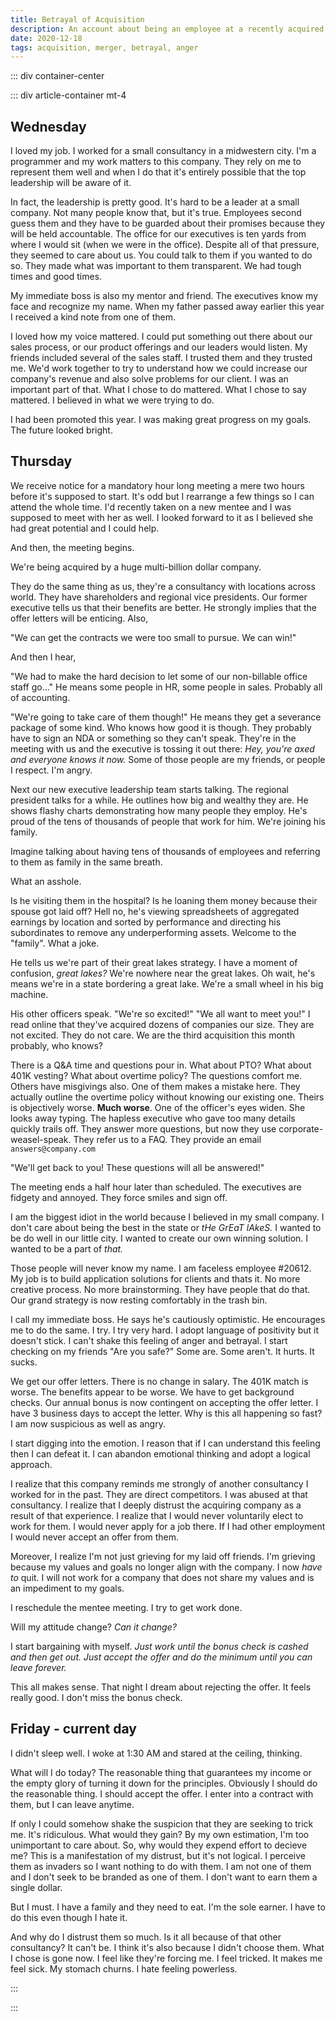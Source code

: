```yaml
---
title: Betrayal of Acquisition
description: An account about being an employee at a recently acquired company
date: 2020-12-18
tags: acquisition, merger, betrayal, anger
---
```


<page-header title="Betrayal of Acquisition"></page-header>

::: div container-center

::: div article-container mt-4

## Wednesday

I loved my job. I worked for a small consultancy in a midwestern city. I'm a programmer and my work matters to this company. They rely on me to represent them well and when I do that it's entirely possible that the top leadership will be aware of it.

In fact, the leadership is pretty good. It's hard to be a leader at a small company. Not many people know that, but it's true. Employees second guess them and they have to be guarded about their promises because they will be held accountable. The office for our executives is ten yards from where I would sit (when we were in the office). Despite all of that pressure, they seemed to care about us. You could talk to them if you wanted to do so. They made what was important to them transparent. We had tough times and good times.

My immediate boss is also my mentor and friend. The executives know my face and recognize my name. When my father passed away earlier this year I received a kind note from one of them. 

I loved how my voice mattered. I could put something out there about our sales process, or our product offerings and our leaders would listen. My friends included several of the sales staff. I trusted them and they trusted me. We'd work together to try to understand how we could increase our company's revenue and also solve problems for our client. I was an important part of that. What I chose to do mattered. What I chose to say mattered. I believed in what we were trying to do.

I had been promoted this year. I was making great progress on my goals. The future looked bright. 

## Thursday

We receive notice for a mandatory hour long meeting a mere two hours before it's supposed to start. It's odd but I rearrange a few things so I can attend the whole time. I'd recently taken on a new mentee and I was supposed to meet with her as well. I looked forward to it as I believed she had great potential and I could help.

And then, the meeting begins.

We're being acquired by a huge multi-billion dollar company. 

They do the same thing as us, they're a consultancy with locations across world. They have shareholders and regional vice presidents. Our former executive tells us that their benefits are better. He strongly implies that the offer letters will be enticing. Also,

"We can get the contracts we were too small to pursue. We can win!"

And then I hear,

"We had to make the hard decision to let some of our non-billable office staff go..." He means some people in HR, some people in sales. Probably all of accounting. 

"We're going to take care of them though!" He means they get a severance package of some kind. Who knows how good it is though. They probably have to sign an NDA or something so they can't speak. They're in the meeting with us and the executive is tossing it out there: _Hey, you're axed and everyone knows it now._ Some of those people are my friends, or people I respect. I'm angry.

Next our new executive leadership team starts talking. The regional president talks for a while. He outlines how big and wealthy they are.  He shows flashy charts demonstrating how many people they employ. He's proud of the tens of thousands of people that work for him. We're joining his family. 

Imagine talking about having tens of thousands of employees and referring to them as family in the same breath.

What an asshole. 

Is he visiting them in the hospital? Is he loaning them money because their spouse got laid off? Hell no, he's viewing spreadsheets of aggregated earnings by location and sorted by performance and directing his subordinates to remove any underperforming assets.
Welcome to the "family". What a joke.

He tells us we're part of their great lakes strategy. I have a moment of confusion, _great lakes?_ We're nowhere near the great lakes. Oh wait, he's means we're in a state bordering a great lake. We're a small wheel in his big machine.

His other officers speak. "We're so excited!" "We all want to meet you!" I read online that they've acquired dozens of companies our size. They are not excited. They do not care. We are the third acquisition this month probably, who knows?

There is a Q&A time and questions pour in. What about PTO? What about 401K vesting? What about overtime policy?  The questions comfort me. Others have misgivings also. One of them makes a mistake here. They actually outline the overtime policy without knowing our existing one. Theirs is objectively worse. **Much worse**. One of the officer's eyes widen. She looks away typing. The hapless executive who gave too many details quickly trails off. They answer more questions, but now they use corporate-weasel-speak. They refer us to a FAQ. They provide an email `answers@company.com`

"We'll get back to you! These questions will all be answered!"

The meeting ends a half hour later than scheduled. The executives are fidgety and annoyed. They force smiles and sign off.

I am the biggest idiot in the world because I believed in my small company. I don't care about being the best in the state or _tHe GrEaT lAkeS._ I wanted to be do well in our little city. I wanted to create our own winning solution. I wanted to be a part of _that._

Those people will never know my name. I am faceless employee #20612. My job is to build application solutions for clients and thats it. No more creative process. No more brainstorming. They have people that do that. Our grand strategy is now resting comfortably in the trash bin. 

I call my immediate boss. He says he's cautiously optimistic. He encourages me to do the same. I try. I try very hard. I adopt language of positivity but it doesn't stick. I can't shake this feeling of anger and betrayal. I start checking on my friends "Are you safe?" Some are. Some aren't. It hurts. It sucks.

We get our offer letters. There is no change in salary. The 401K match is worse. The benefits appear to be worse. We have to get background checks. Our annual bonus is now contingent on accepting the offer letter. I have 3 business days to accept the letter. Why is this all happening so fast? I am now suspicious as well as angry.

I start digging into the emotion. I reason that if I can understand this feeling then I can defeat it. I can abandon emotional thinking and adopt a logical approach.

I realize that this company reminds me strongly of another consultancy I worked for in the past. They are direct competitors. I was abused at that consultancy. I realize that I deeply distrust the acquiring company as a result of that experience. I realize that I would never voluntarily elect to work for them. I would never apply for a job there. If I had other employment I would never accept an offer from them. 

Moreover, I realize I'm not just grieving for my laid off friends. I'm grieving because my values and goals no longer align with the company. I now _have to_ quit. I will not work for a company that does not share my values and is an impediment to my goals. 

I reschedule the mentee meeting. I try to get work done. 

Will my attitude change? _Can it change?_

I start bargaining with myself. _Just work until the bonus check is cashed and then get out._ _Just accept the offer and do the minimum until you can leave forever._ 

This all makes sense. 
That night I dream about rejecting the offer. It feels really good. I don't miss the bonus check.

## Friday - current day

I didn't sleep well. I woke at 1:30 AM and stared at the ceiling, thinking. 

What will I do today? The reasonable thing that guarantees my income or the empty glory of turning it down for the principles. Obviously I should do the reasonable thing. I should accept the offer. I enter into a contract with them, but I can leave anytime. 

If only I could somehow shake the suspicion that they are seeking to trick me. It's ridiculous. What would they gain? By my own estimation, I'm too unimportant to care about. So, why would they expend effort to decieve me? This is a manifestation of my distrust, but it's not logical. I perceive them as invaders so I want nothing to do with them. I am not one of them and I don't seek to be branded as one of them. I don't want to earn them a single dollar. 

But I must. I have a family and they need to eat. I'm the sole earner. I have to do this even though I hate it. 

And why do I distrust them so much. Is it all because of that other consultancy? It can't be. I think it's also because I didn't choose them. What I chose is gone now. I feel like they're forcing me. I feel tricked. It makes me feel sick. My stomach churns. I hate feeling powerless.

:::

:::